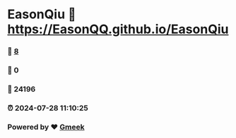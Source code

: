 # EasonQiu :link: https://EasonQQ.github.io/EasonQiu 
### :page_facing_up: [8](https://EasonQQ.github.io/EasonQiu/tag.html) 
### :speech_balloon: 0 
### :hibiscus: 24196 
### :alarm_clock: 2024-07-28 11:10:25 
### Powered by :heart: [Gmeek](https://github.com/Meekdai/Gmeek)
